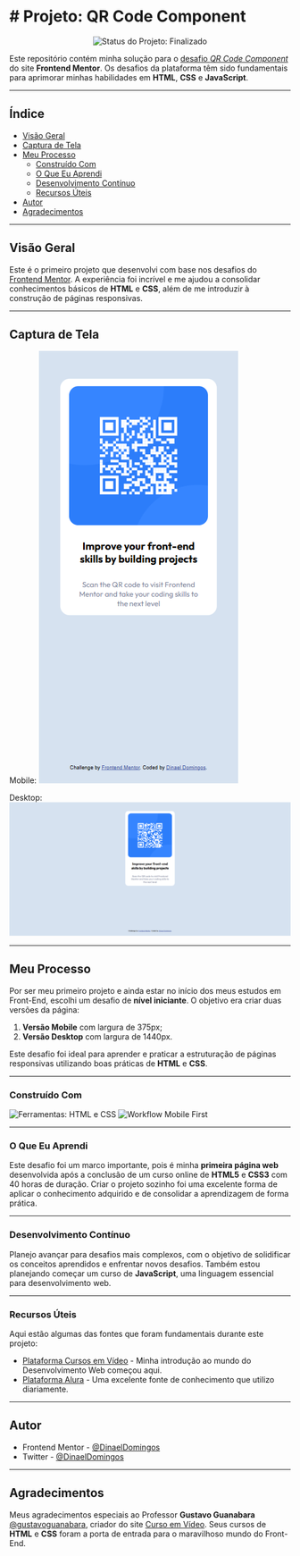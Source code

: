 # # Projeto: QR Code Component

<p align="center">
  <img loading="lazy" src="http://img.shields.io/static/v1?label=STATUS&message=FINALIZADO&color=GREEN&style=for-the-badge" alt="Status do Projeto: Finalizado" />
</p>

Este repositório contém minha solução para o [desafio *QR Code Component*](https://www.frontendmentor.io/solutions/qr-code-component-8yM74GQPP8) do site **Frontend Mentor**. Os desafios da plataforma têm sido fundamentais para aprimorar minhas habilidades em **HTML**, **CSS** e **JavaScript**.

---

## Índice

- [Visão Geral](#visão-geral)
- [Captura de Tela](#captura-de-tela)
- [Meu Processo](#meu-processo)
  - [Construído Com](#construído-com)
  - [O Que Eu Aprendi](#o-que-eu-aprendi)
  - [Desenvolvimento Contínuo](#desenvolvimento-contínuo)
  - [Recursos Úteis](#recursos-úteis)
- [Autor](#autor)
- [Agradecimentos](#agradecimentos)

---

## Visão Geral

Este é o primeiro projeto que desenvolvi com base nos desafios do [Frontend Mentor](https://www.frontendmentor.io/home). A experiência foi incrível e me ajudou a consolidar conhecimentos básicos de **HTML** e **CSS**, além de me introduzir à construção de páginas responsivas.

---

## Captura de Tela

Mobile:
![Captura da Tela - Mobile](/ScreenShot%20-%20Projeto_%20QR%20code%20component%20-%20Mobile.png)

Desktop:
![Captura da Tela](/ScreenShot%20-%20Projeto_%20QR%20code%20component.png)

---

## Meu Processo

Por ser meu primeiro projeto e ainda estar no início dos meus estudos em Front-End, escolhi um desafio de **nível iniciante**. O objetivo era criar duas versões da página:
1. **Versão Mobile** com largura de 375px;
2. **Versão Desktop** com largura de 1440px.

Este desafio foi ideal para aprender e praticar a estruturação de páginas responsivas utilizando boas práticas de **HTML** e **CSS**.

---

### Construído Com

<img loading="lazy" src="https://img.shields.io/badge/FERRAMENTAS-HTMl5_e_CSS3-yellow" alt="Ferramentas: HTML e CSS">
<img loading="lazy" src="https://img.shields.io/badge/WORKFLOW-Mobile_First-blue" alt="Workflow Mobile First">

---

### O Que Eu Aprendi

Este desafio foi um marco importante, pois é minha **primeira página web** desenvolvida após a conclusão de um curso online de **HTML5** e **CSS3** com 40 horas de duração. Criar o projeto sozinho foi uma excelente forma de aplicar o conhecimento adquirido e de consolidar a aprendizagem de forma prática.

---

### Desenvolvimento Contínuo

Planejo avançar para desafios mais complexos, com o objetivo de solidificar os conceitos aprendidos e enfrentar novos desafios. Também estou planejando começar um curso de **JavaScript**, uma linguagem essencial para desenvolvimento web.

---

### Recursos Úteis

Aqui estão algumas das fontes que foram fundamentais durante este projeto:

- [Plataforma Cursos em Vídeo](https://www.cursoemvideo.com) - Minha introdução ao mundo do Desenvolvimento Web começou aqui.
- [Plataforma Alura](https://www.alura.com.br) - Uma excelente fonte de conhecimento que utilizo diariamente.

---

## Autor

- Frontend Mentor - [@DinaelDomingos](https://www.frontendmentor.io/profile/DinaelDomingos)
- Twitter - [@DinaelDomingos](https://www.twitter.com/DinaelDomingos)

---

## Agradecimentos

Meus agradecimentos especiais ao Professor **Gustavo Guanabara** [@gustavoguanabara](https:/instagram.com/gustavoguanabara), criador do site [Curso em Vídeo](https://www.cursoemvideo.com). Seus cursos de **HTML** e **CSS** foram a porta de entrada para o maravilhoso mundo do Front-End.

